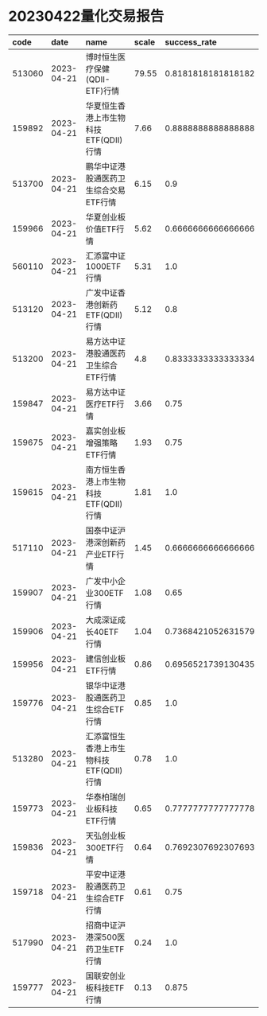 # 20230422量化交易报告
 | code | date | name | scale | success_rate | 
 | :----- | :----- | :----- | :----- | :----- | 
 | 513060 | 2023-04-21 | 博时恒生医疗保健(QDII-ETF)行情 | 79.55 | 0.8181818181818182 | 
 | 159892 | 2023-04-21 | 华夏恒生香港上市生物科技ETF(QDII)行情 | 7.66 | 0.8888888888888888 | 
 | 513700 | 2023-04-21 | 鹏华中证港股通医药卫生综合交易ETF行情 | 6.15 | 0.9 | 
 | 159966 | 2023-04-21 | 华夏创业板价值ETF行情 | 5.62 | 0.6666666666666666 | 
 | 560110 | 2023-04-21 | 汇添富中证1000ETF行情 | 5.31 | 1.0 | 
 | 513120 | 2023-04-21 | 广发中证香港创新药ETF(QDII)行情 | 5.12 | 0.8 | 
 | 513200 | 2023-04-21 | 易方达中证港股通医药卫生综合ETF行情 | 4.8 | 0.8333333333333334 | 
 | 159847 | 2023-04-21 | 易方达中证医疗ETF行情 | 3.66 | 0.75 | 
 | 159675 | 2023-04-21 | 嘉实创业板增强策略ETF行情 | 1.93 | 0.75 | 
 | 159615 | 2023-04-21 | 南方恒生香港上市生物科技ETF(QDII)行情 | 1.81 | 1.0 | 
 | 517110 | 2023-04-21 | 国泰中证沪港深创新药产业ETF行情 | 1.45 | 0.6666666666666666 | 
 | 159907 | 2023-04-21 | 广发中小企业300ETF行情 | 1.08 | 0.65 | 
 | 159906 | 2023-04-21 | 大成深证成长40ETF行情 | 1.04 | 0.7368421052631579 | 
 | 159956 | 2023-04-21 | 建信创业板ETF行情 | 0.86 | 0.6956521739130435 | 
 | 159776 | 2023-04-21 | 银华中证港股通医药卫生综合ETF行情 | 0.85 | 1.0 | 
 | 513280 | 2023-04-21 | 汇添富恒生香港上市生物科技ETF(QDII)行情 | 0.78 | 1.0 | 
 | 159773 | 2023-04-21 | 华泰柏瑞创业板科技ETF行情 | 0.65 | 0.7777777777777778 | 
 | 159836 | 2023-04-21 | 天弘创业板300ETF行情 | 0.64 | 0.7692307692307693 | 
 | 159718 | 2023-04-21 | 平安中证港股通医药卫生综合ETF行情 | 0.61 | 0.75 | 
 | 517990 | 2023-04-21 | 招商中证沪港深500医药卫生ETF行情 | 0.24 | 1.0 | 
 | 159777 | 2023-04-21 | 国联安创业板科技ETF行情 | 0.13 | 0.875 | 
